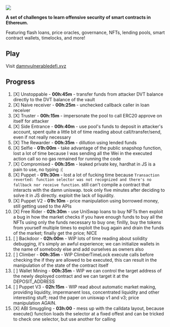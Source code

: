 ![](cover.png)

**A set of challenges to learn offensive security of smart contracts in Ethereum.**

Featuring flash loans, price oracles, governance, NFTs, lending pools, smart contract wallets, timelocks, and more!

## Play

Visit [damnvulnerabledefi.xyz](https://damnvulnerabledefi.xyz)

## Progress

1. [X] Unstoppable - **00h:45m** - transfer funds from attacker DVT balance
directly to the DVT balance of the vault
2. [X] Naive receiver - **00h:25m** - unchecked callback caller in loan receiver
3. [X] Truster - **00h:15m** - impersonate the pool to call ERC20 approve on itself for attacker
4. [X] Side Entrance - **00h:40m** - use pool's funds to deposit in attacker's account, spent quite a
little bit of time reading about call/transfer/send, even if not really necessary
5. [X] The Rewarder - **00h:35m** - dillution using lended funds
6. [X] Selfie - **01h:00m** - take advantage of the public snapshop function, lost a lot of time
because I was sending all the Wei in the executed action call so no gas remained for running
the code
7. [X] Compromised - **00h:35m** - leaked private key, hardhat in JS is a pain to use, no typing :(
8. [X] Puppet - **01h:30m** - lost a lot of fucking time because `Transaction reverted: function selector was not recognized and there's no fallback nor receive function`. still can't compile
a contract that interacts with the damn uniswap. took only five minutes after deciding to solve it in
JS directly. exploit the lack of liquidity.
9. [X] Puppet V2 - **01h:10m** - price manipulation using borrowed money, still getting used to the APIs
10. [X] Free Rider - **02h:30m** - use UniSwap loans to buy NFTs then exploit a bug in how the market
checks if you have enough funds to buy all the NFTs using only the funds necessary to buy one;
finllly, buy the tokens from yourself multiple times to exploit the bug again and drain the
funds of the market; finally get the price; NICE
11. [ ] Backdoor - **02h:00m** - WIP lots of time reading about solidity debugging, it's simply an awful experience;
we can initialize wallets in the name of somebody else and add ourselves as owners also
12. [ ] Climber - **00h:35m** - WIP ClimberTimeLock execute calls before checking the if they are allowed
to be executed, this can result in the manipulation of the state of the contract itself
13. [ ] Wallet Mining - **00h:35m** - WIP we can control the target address of the newly deployed contract
and we can target it at the DEPOSIT_ADDRESS
14. [ ] Puppet V3 - **02h:15m** - WIP read about automatic market making, providing liquidity, impermanent loss, concentrated
liquidity and other interesting stuff; read the paper on uniswap v1 and v3; price manipulation AGAIN.
15. [X] ABI Smuggling - **03h:00** - mess up with the calldata layout, because execute() function loads the selector at a 
fixed offest and can be tricked to check one selector, but use another for calling